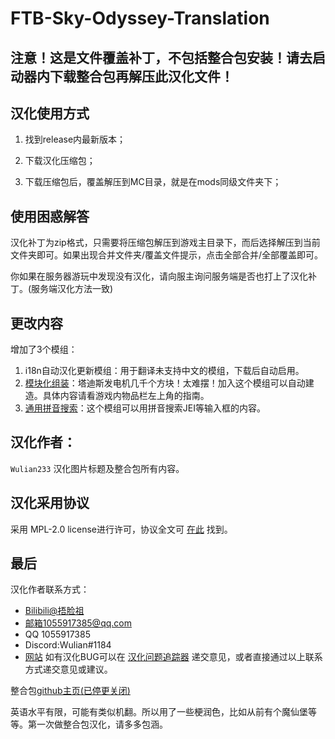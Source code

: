 # FTB-Sky-Odyssey-Translation
## 注意！这是文件覆盖补丁，不包括整合包安装！请去启动器内下载整合包再解压此汉化文件！
## 汉化使用方式
 1. 找到release内最新版本；

 2. 下载汉化压缩包；

 3. 下载压缩包后，覆盖解压到MC目录，就是在mods同级文件夹下；

## 使用困惑解答
汉化补丁为zip格式，只需要将压缩包解压到游戏主目录下，而后选择解压到当前文件夹即可。如果出现合并文件夹/覆盖文件提示，点击全部合并/全部覆盖即可。

你如果在服务器游玩中发现没有汉化，请向服主询问服务端是否也打上了汉化补丁。(服务端汉化方法一致)

## 更改内容 

增加了3个模组：
 1. i18n自动汉化更新模组：用于翻译未支持中文的模组，下载后自动启用。
 2. [模块化组装](https://www.mcmod.cn/class/5210.html)：塔迪斯发电机几千个方块！太难摆！加入这个模组可以自动建造。具体内容请看游戏内物品栏左上角的指南。
 3. [通用拼音搜索](https://www.mcmod.cn/class/840.html)：这个模组可以用拼音搜索JEI等输入框的内容。

## 汉化作者：

`Wulian233` 汉化图片标题及整合包所有内容。


## 汉化采用协议
采用 MPL-2.0 license进行许可，协议全文可 [在此](./LICENSE) 找到。<br>

## 最后

汉化作者联系方式：
- [Bilibili@捂脸祖](https://m.bilibili.com/space/449728222/)
- 邮箱1055917385@qq.com
- QQ 1055917385
- Discord:Wulian#1184<br>
- [网站](https://vmct-cn.top/odyssey/index.html)
如有汉化BUG可以在 [汉化问题追踪器](https://github.com/Wulian233/FTB-Sky-Odyssey-Translation/issues) 递交意见，或者直接通过以上联系方式递交意见或建议。<br>

整合包[github主页(已停更关闭)](https://github.com/FTBTeam/FTB-Sky-Odyssey/)<br>

英语水平有限，可能有类似机翻。所以用了一些梗润色，比如从前有个魔仙堡等等。第一次做整合包汉化，请多多包涵。
